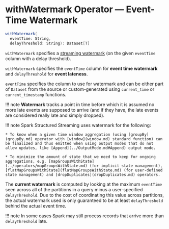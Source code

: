 # withWatermark Operator &mdash; Event-Time Watermark

```scala
withWatermark(
  eventTime: String,
  delayThreshold: String): Dataset[T]
```

`withWatermark` specifies a [streaming watermark](../watermark/index.md) (on the given `eventTime` column with a delay threshold).

`withWatermark` specifies the `eventTime` column for **event time watermark** and `delayThreshold` for **event lateness**.

`eventTime` specifies the column to use for watermark and can be either part of `Dataset` from the source or custom-generated using `current_time` or `current_timestamp` functions.

!!! note
    **Watermark** tracks a point in time before which it is assumed no more late events are supposed to arrive (and if they have, the late events are considered really late and simply dropped).

!!! note
    Spark Structured Streaming uses watermark for the following:

    * To know when a given time window aggregation (using [groupBy](groupBy.md) operator with [window](window.md) standard function) can be finalized and thus emitted when using output modes that do not allow updates, like [Append](../OutputMode.md#Append) output mode.

    * To minimize the amount of state that we need to keep for ongoing aggregations, e.g. [mapGroupsWithState](../operators/mapGroupsWithState.md) (for implicit state management), [flatMapGroupsWithState](flatMapGroupsWithState.md) (for user-defined state management) and [dropDuplicates](dropDuplicates.md) operators.

The **current watermark** is computed by looking at the maximum `eventTime` seen across all of the partitions in a query minus a user-specified `delayThreshold`. Due to the cost of coordinating this value across partitions, the actual watermark used is only guaranteed to be at least `delayThreshold` behind the actual event time.

!!! note
    In some cases Spark may still process records that arrive more than `delayThreshold` late.
